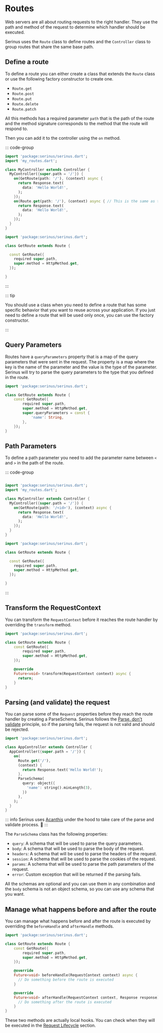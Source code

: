 # Routes

Web servers are all about routing requests to the right handler. They use the path and method of the request to determine which handler should be executed. 

Serinus uses the `Route` class to define routes and the `Controller` class to group routes that share the same base path.

## Define a route

To define a route you can either create a class that extends the `Route` class or use the following factory constructor to create one.

- `Route.get`
- `Route.post`
- `Route.put`
- `Route.delete`
- `Route.patch`

All this methods has a required parameter `path` that is the path of the route and the method signature corresponds to the method that the route will respond to.

Then you can add it to the controller using the `on` method.

::: code-group

```dart [my_controller.dart]
import 'package:serinus/serinus.dart';
import 'my_routes.dart';

class MyController extends Controller {
  MyController({super.path = '/'}) {
    on(GetRoute(path: '/'), (context) async {
      return Response.text(
        data: 'Hello World!',
      );
    });
    on(Route.get(path: '/'), (context) async { // This is the same as the previous route
      return Response.text(
        data: 'Hello World!',
      );
    });
  }
}
```

```dart [my_routes.dart]
import 'package:serinus/serinus.dart';

class GetRoute extends Route {

  const GetRoute({
    required super.path, 
    super.method = HttpMethod.get,
  });

}
```

:::

::: tip

You should use a class when you need to define a route that has some specific behavior that you want to reuse across your application. If you just need to define a route that will be used only once, you can use the factory constructor.

:::

## Query Parameters


Routes have a `queryParameters` property that is a map of the query parameters that were sent in the request.
The property is a map where the key is the name of the parameter and the value is the type of the parameter.
Serinus will try to parse the query parameters to the type that you defined in the route.

```dart
import 'package:serinus/serinus.dart';

class GetRoute extends Route {
    const GetRoute({
        required super.path, 
        super.method = HttpMethod.get,
        super.queryParameters = const {
            'name': String,
        },
    });
}
```

## Path Parameters

To define a path parameter you need to add the parameter name between `<` and `>` in the path of the route.

::: code-group

```dart [my_controller.dart]

import 'package:serinus/serinus.dart';
import 'my_routes.dart';

class MyController extends Controller {
  MyController({super.path = '/'}) {
    on(GetRoute(path: '/<id>'), (context) async {
      return Response.text(
        data: 'Hello World!',
      );
    });
  }
}
```

```dart [my_routes.dart]
import 'package:serinus/serinus.dart';

class GetRoute extends Route {

  const GetRoute({
    required super.path, 
    super.method = HttpMethod.get,
  });

}
```

:::

## Transform the RequestContext

You can transform the `RequestContext` before it reaches the route handler by overriding the `transform` method.

```dart
import 'package:serinus/serinus.dart';

class GetRoute extends Route {
    const GetRoute({
        required super.path, 
        super.method = HttpMethod.get,
    });

    @override
    Future<void> transform(RequestContext context) async {
      return;
    }
}
```

## Parsing (and validate) the request

You can parse some of the `Request` properties before they reach the route handler by creating a ParseSchema.
Serinus follows the [Parse, don't validate](https://lexi-lambda.github.io/blog/2019/11/05/parse-don-t-validate/) principle, so if the parsing fails, the request is not valid and should be rejected.

```dart
import 'package:serinus/serinus.dart';

class AppController extends Controller {
  AppController({super.path = '/'}) {
    on(
      Route.get('/'), 
      (context) {
        return Response.text('Hello World!');
      },
      ParseSchema(
        query: object({
          'name': string().minLength(3),
        })
      ),
    );
  }
}
```

::: info
Serinus uses [Acanthis](https://pub.dev/packages/acanthis) under the hood to take care of the parse and validate process. 🐤
:::

The `ParseSchema` class has the following properties:

- `query`: A schema that will be used to parse the query parameters.
- `body`: A schema that will be used to parse the body of the request.
- `headers`: A schema that will be used to parse the headers of the request.
- `session`: A schema that will be used to parse the cookies of the request.
- `params`: A schema that will be used to parse the path parameters of the request.
- `error`: Custom exception that will be returned if the parsing fails.

All the schemas are optional and you can use them in any combination and the `body` schema is not an object schema, so you can use any schema that you want.

## Manage what happens before and after the route

You can manage what happens before and after the route is executed by overriding the `beforeHandle` and `afterHandle` methods.

```dart
import 'package:serinus/serinus.dart';

class GetRoute extends Route {
    const GetRoute({
        required super.path, 
        super.method = HttpMethod.get,
    });

    @override
    Future<void> beforeHandle(RequestContext context) async {
      // Do something before the route is executed
    }

    @override
    Future<void> afterHandle(RequestContext context, Response response) async {
      // Do something after the route is executed
    }
}
```

These two methods are actually local hooks. You can check when they will be executed in the [Request Lifecycle](../request_lifecycle) section.
